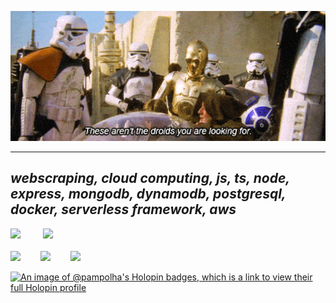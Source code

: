 ![Obi-Wan: These aren't the droids you're looking for.](https://raw.githubusercontent.com/pampolha/pampolha/main/thesearentthedroids.gif)

---
*webscraping, cloud computing, js, ts, node, express, mongodb, dynamodb, postgresql, docker, serverless framework, aws*
---
<div>
  <img height="160em" src="https://github-readme-stats.vercel.app/api?username=pampolha&show_icons=true&theme=dark&include_all_commits=true&count_private=true"/>
  &emsp;&emsp;
  <img height="160em" src="https://github-readme-stats.vercel.app/api/top-langs/?username=pampolha&layout=compact&langs_count=16&theme=dark"/>
</div>
<div>
  <br>
  <a href="mailto:contato.gabrielpampolha.com"><img src="https://img.shields.io/badge/Gmail-black?style=for-the-badge&logo=gmail"></a>&emsp;&emsp;
  <a href="https://www.linkedin.com/in/pampolha/"><img src="https://img.shields.io/badge/Linkedin-black?style=for-the-badge&logo=linkedin"></a>&emsp;&emsp;
  <img src="https://img.shields.io/badge/Discord:-pampolha-black?style=for-the-badge&logo=discord&labelColor=black">  
</div>
<div>
  
  [![An image of @pampolha's Holopin badges, which is a link to view their full Holopin profile](https://holopin.me/pampolha)](https://holopin.io/@pampolha)
</div>
